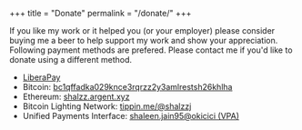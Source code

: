 +++
title = "Donate"
permalink = "/donate/"
+++

If you like my work or it helped you (or your employer)
please consider buying me a beer to help support my work and
show your appreciation.  
Following payment methods are prefered. Please contact me
if you'd like to donate using a different method.

- [LiberaPay][2]
- Bitcoin: [bc1qffadka029knce3rqrzz2y3amlrestsh26khlha][1]
- Ethereum: [shalzz.argent.xyz](https://shalzz.argent.xyz)
- Bitcoin Lighting Network: [tippin.me/@shalzzj](https://tippin.me/@shalzzj)
- Unified Payments Interface: [shaleen.jain95@okicici (VPA)][3]


[1]: bitcoin:bc1qffadka029knce3rqrzz2y3amlrestsh26khlha
[2]: https://liberapay.com/shalzz/donate
[3]: upi://pay?pa=shaleen.jain95%40okicici&pn=Shaleen%20jain&am=500
[4]: https://www.patreon.com/shalzz
[5]: https://www.paypal.me/shalzz
